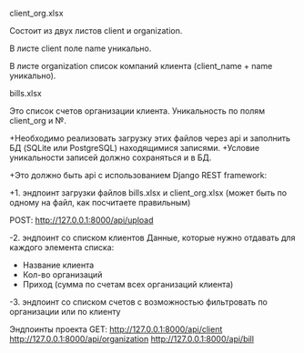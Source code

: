 client_org.xlsx

Состоит из двух листов client и organization.

В листе client поле name уникально. 

В листе organization список компаний клиента (client_name + name уникально).

bills.xlsx

Это список счетов организации клиента. Уникальность по полям client_org и №.

+Необходимо реализовать загрузку этих файлов через api и заполнить БД (SQLite или PostgreSQL) находящимися записями.
+Условие уникальности записей должно сохраняться и в БД.

+Это должно быть api с использованием Django REST framework:

+1. эндпоинт загрузки файлов bills.xlsx и client_org.xlsx  (может быть по одному на файл, как посчитаете правильным)

POST: http://127.0.0.1:8000/api/upload

-2. эндпоинт со списком клиентов
Данные, которые нужно отдавать для каждого элемента списка:
 - Название клиента
 - Кол-во организаций
 - Приход (сумма по счетам всех организаций клиента)

-3. эндпоинт со списком счетов с возможностью фильтровать по организации или по клиенту

Эндпоинты проекта
GET:
http://127.0.0.1:8000/api/client
http://127.0.0.1:8000/api/organization
http://127.0.0.1:8000/api/bill
